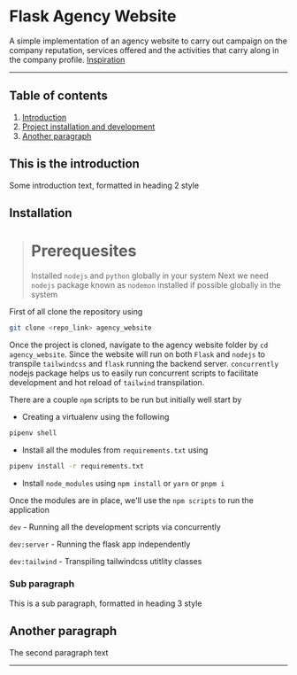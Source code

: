 # Flask Agency Website

A simple implementation of an agency website to carry out campaign on the company reputation, services offered and the activities that carry along in the company profile. [Inspiration](https://www.templatemonster.com/joomla-templates/sombra-black-amp-color-multipurpose-joomla-template-247716.html)

---

## Table of contents
1. [Introduction](#introduction)
2. [Project installation and development](#installation)
3. [Another paragraph](#paragraph2)

## This is the introduction <a name="introduction"></a>
Some introduction text, formatted in heading 2 style

## Installation <a name="installation"></a>
># Prerequesites
> Installed `nodejs` and `python` globally in your system
> Next we need `nodejs` package known as `nodemon` installed if possible globally in the system

First of all clone the repository using
```sh
git clone <repo_link> agency_website
```
Once the project is cloned, navigate to the agency website folder by `cd agency_website`. Since the website will run on both `Flask` and `nodejs` to transpile `tailwindcss` and `flask` running the backend server. `concurrently` nodejs package helps us to easily run concurrent scripts to facilitate development and hot reload of `tailwind` transpilation.

There are a couple `npm` scripts to be run but initially well start by

-  Creating a virtualenv using the following
```sh
pipenv shell
``` 
- Install all the modules from `requirements.txt` using 
```sh
pipenv install -r requirements.txt
```
- Install `node_modules` using `npm install` or `yarn` or `pnpm i`


Once the modules are in place, we'll use the `npm scripts` to run the application

`dev` - Running all the development scripts via concurrently

`dev:server`  - Running the flask app independently

`dev:tailwind` - Transpiling tailwindcss utitlity classes

### Sub paragraph <a name="subparagraph1"></a>
This is a sub paragraph, formatted in heading 3 style

## Another paragraph <a name="paragraph2"></a>
The second paragraph text

----

